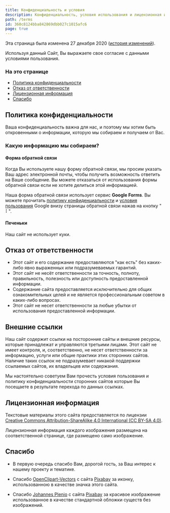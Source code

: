 ```yaml
---
title: Конфиденциальность и условия
description: Конфиденциальность, условия использования и лицензионная информация
path: /terms
id: 360c8124bba842869dbb027c1015afc6
page: true
---
```


Эта страница была изменена 27 декабря 2020 ([история изменений](https://github.com/CatSkald/legendary-creatures/commits/master/pages/terms.ru.md)).

Используя данный Сайт, Вы выражаете свое согласие с данными условиями пользования.

### На это странице

- [Политика конфиденциальности](#Политика-конфиденциальности)
- [Отказ от ответственности](#Отказ-от-ответственности)
- [Лицензионная информация](#Лицензионная-информация)
- [Спасибо](#Спасибо)

## Политика конфиденциальности

Ваша конфиденциальность важна для нас, и поэтому мы хотим быть откровенными о информации, которую мы собираем и получаем от Вас.

### Какую информацию мы собираем?

#### Форма обратной связи

Когда Вы используете нашу форму обратной связи, мы просим указать Ваш адрес электронной почты, чтобы получить возможность ответить на Ваше сообщение. Вы можете отказаться от использования формы обратной связи если не хотите делиться этой информацией.

Наша форма обратной связи использует сервис **Google Forms**. Вы можете прочитать [политику конфиденциальности](https://policies.google.com/privacy) и [условия пользования](https://policies.google.com/terms) Google внизу страницы обратной связи нажав на кнопку " ⠇".

#### Печеньки

Наш сайт не использует куки.

## Отказ от ответственности

- Этот сайт и его содержание предоставляются "как есть" без каких-либо явно выраженных или подразумеваемых гарантий.
- Этот сайт не несёт ответственности за точность, полноту, правильность, полезность или доступность предоставленной информации.
- Содержание сайта предоставляется исключительно для общих ознакомительных целей и не является профессиональным советом в каких-либо вопросах.
- Этот сайт не несет ответственности за любые убытки от использования предоставленной информации.

## Внешние ссылки

Наш сайт содержит ссылки на посторонние сайты и внешние ресурсы, которые принадлежат и управляются третьими лицами. Этот сайт не имеет контроля, и, соответственно, не несет ответственности за информацию, услуги или общие практики этих сторонних сайтов. Наличие таких ссылок не подразумевает никакой поддержки ссылаемых сайтов, их владельцев или содержания.

Мы настоятельно советуем Вам прочесть условия пользования и политику конфиденциальности сторонних сайтов которые Вы посещаете в результате перехода по данных ссылках.

## Лицензионная информация

Текстовые материалы этого сайта предоставляется по лицензии [Creative Commons Attribution-ShareAlike 4.0 International (CC BY-SA 4.0)](https://creativecommons.org/licenses/by-sa/4.0/deed.ru).

Лицензионная информация каждого изображения размещена на соответственной странице, где размещено само изображение.

## Спасибо

- В первую очередь спасибо Вам, дорогой гость, за Ваш интерес к нашему проекту и тематике.

- Спасибо [OpenClipart-Vectors](https://pixabay.com/users/OpenClipart-Vectors-30363/?utm_source=link-attribution&utm_medium=referral&utm_campaign=image&utm_content=1295218) с сайта [Pixabay](https://pixabay.com/?utm_source=link-attribution&utm_medium=referral&utm_campaign=image&utm_content=1295218) за иконку, использованною в качестве значка этого сайта. 

- Спасибо [Johannes Plenio](https://pixabay.com/users/jplenio-7645255/?utm_source=link-attribution&utm_medium=referral&utm_campaign=image&utm_content=2562083) с сайта [Pixabay](https://pixabay.com/?utm_source=link-attribution&utm_medium=referral&utm_campaign=image&utm_content=2562083) за красивое изображение использованное в качестве стандартной обложки существ без изображений.
